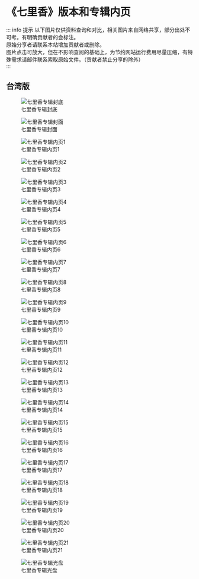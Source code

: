 # 《七里香》版本和专辑内页

::: info 提示
以下图片仅供资料查询和对比，相关图片来自网络共享，部分出处不可考。有明确贡献者的会标注。<br>
原始分享者请联系本站增加贡献者或删除。<br>
图片点击可放大，但在不影响查阅的基础上，为节约网站运行费用尽量压缩，有特殊需求请邮件联系索取原始文件。（贡献者禁止分享的除外）<br>
:::

## 台湾版

<div class="image-scroll-container">
  <div class="image-scroll-wrapper">
    <div class="image-scroll-content">
        <figure>
            <img src="//public.jaychou.wiki/composition/cd/2004-七里香[台湾]/back.jpg/yss+sy" alt="七里香专辑封底" />
            <figcaption>七里香专辑封底</figcaption>
        </figure>
        <figure>
            <img src="//public.jaychou.wiki/composition/cd/2004-七里香[台湾]/cover.jpg/yss+sy" alt="七里香专辑封面" />
            <figcaption>七里香专辑封面</figcaption>
        </figure>
        <figure>
            <img src="//public.jaychou.wiki/composition/cd/2004-七里香[台湾]/内1.jpg/yss+sy" alt="七里香专辑内页1" />
            <figcaption>七里香专辑内页1</figcaption>
        </figure>
        <figure>
            <img src="//public.jaychou.wiki/composition/cd/2004-七里香[台湾]/内2.jpg/yss+sy" alt="七里香专辑内页2" />
            <figcaption>七里香专辑内页2</figcaption>
        </figure>
        <figure>
            <img src="//public.jaychou.wiki/composition/cd/2004-七里香[台湾]/内3.jpg/yss+sy" alt="七里香专辑内页3" />
            <figcaption>七里香专辑内页3</figcaption>
        </figure>
        <figure>
            <img src="//public.jaychou.wiki/composition/cd/2004-七里香[台湾]/内4.jpg/yss+sy" alt="七里香专辑内页4" />
            <figcaption>七里香专辑内页4</figcaption>
        </figure>
        <figure>
            <img src="//public.jaychou.wiki/composition/cd/2004-七里香[台湾]/内5.jpg/yss+sy" alt="七里香专辑内页5" />
            <figcaption>七里香专辑内页5</figcaption>
        </figure>
        <figure>
            <img src="//public.jaychou.wiki/composition/cd/2004-七里香[台湾]/内6.jpg/yss+sy" alt="七里香专辑内页6" />
            <figcaption>七里香专辑内页6</figcaption>
        </figure>
        <figure>
            <img src="//public.jaychou.wiki/composition/cd/2004-七里香[台湾]/内7.jpg/yss+sy" alt="七里香专辑内页7" />
            <figcaption>七里香专辑内页7</figcaption>
        </figure>
        <figure>
            <img src="//public.jaychou.wiki/composition/cd/2004-七里香[台湾]/内8.jpg/yss+sy" alt="七里香专辑内页8" />
            <figcaption>七里香专辑内页8</figcaption>
        </figure>
        <figure>
            <img src="//public.jaychou.wiki/composition/cd/2004-七里香[台湾]/内9.jpg/yss+sy" alt="七里香专辑内页9" />
            <figcaption>七里香专辑内页9</figcaption>
        </figure>
        <figure>
            <img src="//public.jaychou.wiki/composition/cd/2004-七里香[台湾]/内10.jpg/yss+sy" alt="七里香专辑内页10" />
            <figcaption>七里香专辑内页10</figcaption>
        </figure>
        <figure>
            <img src="//public.jaychou.wiki/composition/cd/2004-七里香[台湾]/内11.jpg/yss+sy" alt="七里香专辑内页11" />
            <figcaption>七里香专辑内页11</figcaption>
        </figure>
        <figure>
            <img src="//public.jaychou.wiki/composition/cd/2004-七里香[台湾]/内12.jpg/yss+sy" alt="七里香专辑内页12" />
            <figcaption>七里香专辑内页12</figcaption>
        </figure>
        <figure>
            <img src="//public.jaychou.wiki/composition/cd/2004-七里香[台湾]/内13.jpg/yss+sy" alt="七里香专辑内页13" />
            <figcaption>七里香专辑内页13</figcaption>
        </figure>
        <figure>
            <img src="//public.jaychou.wiki/composition/cd/2004-七里香[台湾]/内14.jpg/yss+sy" alt="七里香专辑内页14" />
            <figcaption>七里香专辑内页14</figcaption>
        </figure>
        <figure>
            <img src="//public.jaychou.wiki/composition/cd/2004-七里香[台湾]/内15.jpg/yss+sy" alt="七里香专辑内页15" />
            <figcaption>七里香专辑内页15</figcaption>
        </figure>
        <figure>
            <img src="//public.jaychou.wiki/composition/cd/2004-七里香[台湾]/内16.jpg/yss+sy" alt="七里香专辑内页16" />
            <figcaption>七里香专辑内页16</figcaption>
        </figure>
        <figure>
            <img src="//public.jaychou.wiki/composition/cd/2004-七里香[台湾]/内17.jpg/yss+sy" alt="七里香专辑内页17" />
            <figcaption>七里香专辑内页17</figcaption>
        </figure>
        <figure>
            <img src="//public.jaychou.wiki/composition/cd/2004-七里香[台湾]/内18.jpg/yss+sy" alt="七里香专辑内页18" />
            <figcaption>七里香专辑内页18</figcaption>
        </figure>
        <figure>
            <img src="//public.jaychou.wiki/composition/cd/2004-七里香[台湾]/内19.jpg/yss+sy" alt="七里香专辑内页19" />
            <figcaption>七里香专辑内页19</figcaption>
        </figure>
        <figure>
            <img src="//public.jaychou.wiki/composition/cd/2004-七里香[台湾]/内20.jpg/yss+sy" alt="七里香专辑内页20" />
            <figcaption>七里香专辑内页20</figcaption>
        </figure>
        <figure>
            <img src="//public.jaychou.wiki/composition/cd/2004-七里香[台湾]/内21.jpg/yss+sy" alt="七里香专辑内页21" />
            <figcaption>七里香专辑内页21</figcaption>
        </figure>
        <figure>
            <img src="//public.jaychou.wiki/composition/cd/2004-七里香[台湾]/disc.jpg/yss+sy" alt="七里香专辑光盘" />
            <figcaption>七里香专辑光盘</figcaption>
        </figure>
    </div>
  </div>
</div>
